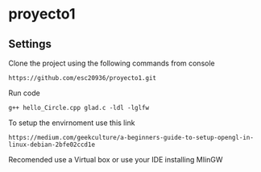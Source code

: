 # proyecto1

## Settings

Clone the project using the following commands from console

```
https://github.com/esc20936/proyecto1.git
```

Run code

```
g++ hello_Circle.cpp glad.c -ldl -lglfw
```

To setup the envirnoment use this link

```
https://medium.com/geekculture/a-beginners-guide-to-setup-opengl-in-linux-debian-2bfe02ccd1e
```

Recomended use a Virtual box or use your IDE installing MIinGW
